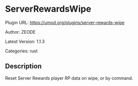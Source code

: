 # ServerRewardsWipe

Plugin URL: https://umod.org/plugins/server-rewards-wipe

Author: ZEODE

Latest Version: 1.1.3

Categories: rust

## Description

Reset Server Rewards player RP data on wipe, or by command.
